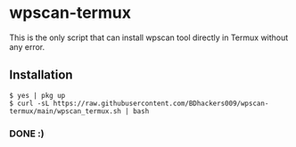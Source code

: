 # wpscan-termux
This is the only script that can install wpscan tool directly in Termux without any error.

## Installation

```
$ yes | pkg up
$ curl -sL https://raw.githubusercontent.com/BDhackers009/wpscan-termux/main/wpscan_termux.sh | bash

```
### DONE :)
